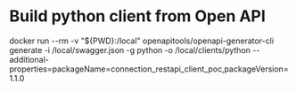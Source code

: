 # Build python client from Open API 

docker run --rm -v "${PWD}:/local" openapitools/openapi-generator-cli generate -i /local/swagger.json -g python -o /local/clients/python --additional-properties=packageName=connection_restapi_client_poc,packageVersion=1.1.0


